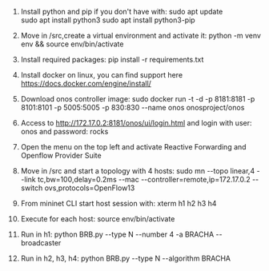 1) Install python and pip if you don't have with:
	sudo apt update  
	sudo apt install python3
	sudo apt install python3-pip
	
2) Move in /src,create a virtual environment and activate it:
	python -m venv env && source env/bin/activate

3) Install required packages:
	pip install -r requirements.txt

4) Install docker on linux, you can find support here https://docs.docker.com/engine/install/

5) Download onos controller image:
	sudo docker run -t -d -p 8181:8181 -p 8101:8101 -p 5005:5005 -p 830:830 --name onos onosproject/onos

6) Access to http://172.17.0.2:8181/onos/ui/login.html and login with user: onos and password: rocks

7) Open the menu on the top left and activate Reactive Forwarding and Openflow Provider Suite

8) Move in  /src and start a topology with 4 hosts:
	sudo mn --topo linear,4 --link tc,bw=100,delay=0.2ms --mac --controller=remote,ip=172.17.0.2 --switch ovs,protocols=OpenFlow13

9) From mininet CLI start host session with:
	xterm h1 h2 h3 h4

10) Execute for each host:
	source env/bin/activate

11) Run in h1:
	python BRB.py --type N --number 4 -a BRACHA --broadcaster

12) Run in h2, h3, h4:
	python BRB.py --type N --algorithm BRACHA
